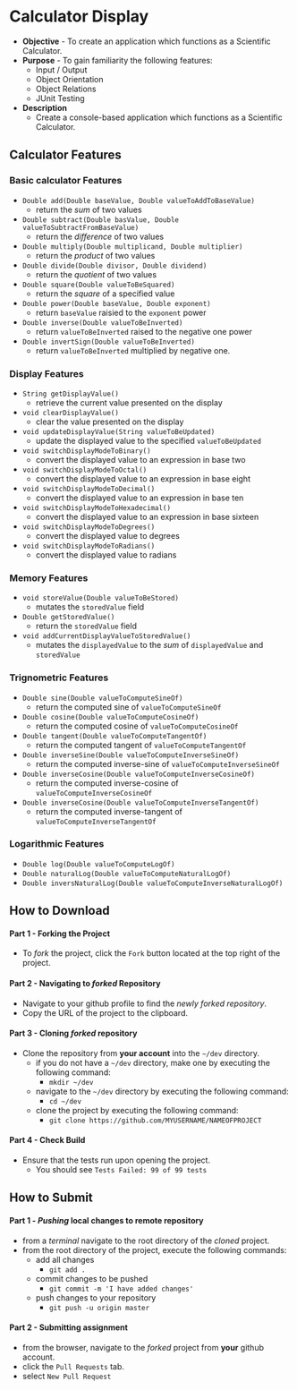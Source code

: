 # Calculator Display
* **Objective** - To create an application which functions as a Scientific Calculator.
* **Purpose** - To gain familiarity the following features:
    * Input / Output
    * Object Orientation
    * Object Relations
    * JUnit Testing
* **Description**
    * Create a console-based application which functions as a Scientific Calculator.

## Calculator Features

### Basic calculator Features
* `Double add(Double baseValue, Double valueToAddToBaseValue)`
    * return the _sum_ of two values
* `Double subtract(Double basValue, Double valueToSubtractFromBaseValue)`
    * return the _difference_ of two values
* `Double multiply(Double multiplicand, Double multiplier)`
    * return the _product_ of two values
* `Double divide(Double divisor, Double dividend)`
    * return the _quotient_ of two values
* `Double square(Double valueToBeSquared)`
    * return the _square_ of a specified value
* `Double power(Double baseValue, Double exponent)`
    * return `baseValue` raisied to the `exponent` power
* `Double inverse(Double valueToBeInverted)`
    * return `valueToBeInverted` raised to the negative one power
* `Double invertSign(Double valueToBeInverted)`
    * return `valueToBeInverted` multiplied by negative one.


### Display Features
* `String getDisplayValue()`
    * retrieve the current value presented on the display
* `void clearDisplayValue()`
    * clear the value presented on the display
* `void updateDisplayValue(String valueToBeUpdated)`
    * update the displayed value to the specified `valueToBeUpdated`
* `void switchDisplayModeToBinary()`
    * convert the displayed value to an expression in base two
* `void switchDisplayModeToOctal()`
    * convert the displayed value to an expression in base eight
* `void switchDisplayModeToDecimal()`
    * convert the displayed value to an expression in base ten
* `void switchDisplayModeToHexadecimal()`
    * convert the displayed value to an expression in base sixteen
* `void switchDisplayModeToDegrees()`
    * convert the displayed value to degrees
* `void switchDisplayModeToRadians()`    
    * convert the displayed value to radians
    
### Memory Features
* `void storeValue(Double valueToBeStored)`
    * mutates the `storedValue` field
* `Double getStoredValue()`
    * return the `storedValue` field
* `void addCurrentDisplayValueToStoredValue()`
    * mutates the `displayedValue` to the _sum_ of `displayedValue` and `storedValue`

### Trignometric Features
* `Double sine(Double valueToComputeSineOf)`
    * return the computed sine of `valueToComputeSineOf`
* `Double cosine(Double valueToComputeCosineOf)`
    * return the computed cosine of `valueToComputeCosineOf`
* `Double tangent(Double valueToComputeTangentOf)`
    * return the computed tangent of `valueToComputeTangentOf`
* `Double inverseSine(Double valueToComputeInverseSineOf)`
    * return the computed inverse-sine of `valueToComputeInverseSineOf`
* `Double inverseCosine(Double valueToComputeInverseCosineOf)`
    * return the computed inverse-cosine of `valueToComputeInverseCosineOf`
* `Double inverseCosine(Double valueToComputeInverseTangentOf)`
    * return the computed inverse-tangent of `valueToComputeInverseTangentOf`
    
### Logarithmic Features
* `Double log(Double valueToComputeLogOf)`
* `Double naturalLog(Double valueToComputeNaturalLogOf)`
* `Double inversNaturalLog(Double valueToComputeInverseNaturalLogOf)`




## How to Download

#### Part 1 - Forking the Project
* To _fork_ the project, click the `Fork` button located at the top right of the project.


#### Part 2 - Navigating to _forked_ Repository
* Navigate to your github profile to find the _newly forked repository_.
* Copy the URL of the project to the clipboard.

#### Part 3 - Cloning _forked_ repository
* Clone the repository from **your account** into the `~/dev` directory.
  * if you do not have a `~/dev` directory, make one by executing the following command:
    * `mkdir ~/dev`
  * navigate to the `~/dev` directory by executing the following command:
    * `cd ~/dev`
  * clone the project by executing the following command:
    * `git clone https://github.com/MYUSERNAME/NAMEOFPROJECT`

#### Part 4 - Check Build
* Ensure that the tests run upon opening the project.
    * You should see `Tests Failed: 99 of 99 tests`







## How to Submit

#### Part 1 -  _Pushing_ local changes to remote repository
* from a _terminal_ navigate to the root directory of the _cloned_ project.
* from the root directory of the project, execute the following commands:
    * add all changes
      * `git add .`
    * commit changes to be pushed
      * `git commit -m 'I have added changes'`
    * push changes to your repository
      * `git push -u origin master`

#### Part 2 - Submitting assignment
* from the browser, navigate to the _forked_ project from **your** github account.
* click the `Pull Requests` tab.
* select `New Pull Request`